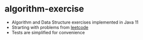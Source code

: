 # algorithm-exercise

- Algorithm and Data Structure exercises implemented in Java 11
- Strarting with problems from [leetcode](https://leetcode.com/)
- Tests are simplified for convenience
